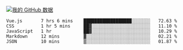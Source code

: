 [![我的 GitHub 数据](https://github-readme-stats.vercel.app/api?username=unbrain&?theme=dark)]()

<!--START_SECTION:waka-->
```text
Vue.js       7 hrs 6 mins    ██████████████████░░░░░░░   72.63 % 
CSS          1 hr 5 mins     ██▓░░░░░░░░░░░░░░░░░░░░░░   11.10 % 
JavaScript   1 hr            ██▓░░░░░░░░░░░░░░░░░░░░░░   10.29 % 
Markdown     12 mins         ▓░░░░░░░░░░░░░░░░░░░░░░░░   02.21 % 
JSON         10 mins         ▒░░░░░░░░░░░░░░░░░░░░░░░░   01.87 % 
```
<!--END_SECTION:waka-->
